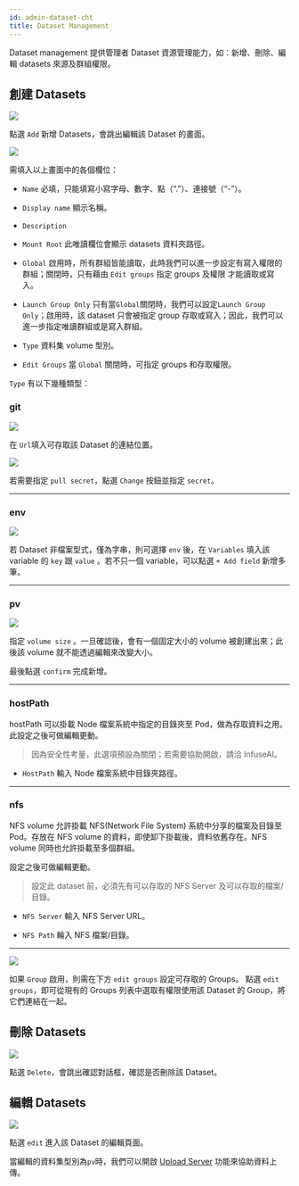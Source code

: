 ```yaml
---
id: admin-dataset-cht
title: Dataset Management
---
```


Dataset management 提供管理者 Dataset 資源管理能力，如：新增、刪除、編輯 datasets 來源及群組權限。

## 創建 Datasets


![](assets/dataset_5_v26.png)

點選 `Add` 新增 Datasets，會跳出編輯該 Dataset 的畫面。

![](assets/admin_dataset_v26.png)

需填入以上畫面中的各個欄位：

+ `Name` 必填，只能填寫小寫字母、數字、點（“.”）、連接號（“-”）。

+ `Display name` 顯示名稱。

+ `Description`

+ `Mount Root` 此唯讀欄位會顯示 datasets 資料夾路徑。

+ `Global` 啟用時，所有群組皆能讀取，此時我們可以進一步設定有寫入權限的群組；關閉時，只有藉由 `Edit groups` 指定 groups 及權限 才能讀取或寫入。

+ `Launch Group Only` 只有當`Global`關閉時，我們可以設定`Launch Group Only`；啟用時，該 dataset 只會被指定 group 存取或寫入；因此，我們可以進一步指定唯讀群組或是寫入群組。

+ `Type` 資料集 volume 型別。

+ `Edit Groups` 當 `Global` 關閉時，可指定 groups 和存取權限。

`Type` 有以下幾種類型：

### git

![](assets/dataset_git.png)

在 `Url`填入可存取該 Dataset 的連結位置。

![](assets/dataset_secret_list.png)

若需要指定 `pull secret`，點選 `Change` 按鈕並指定 `secret`。

---

### env

![](assets/dataset_env.png)

若 Dataset 非檔案型式，僅為字串，則可選擇 `env` 後，在 `Variables` 填入該 variable 的 `key` 跟 `value` 。若不只一個 variable，可以點選 `+ Add field` 新增多筆。

---

### pv

![](assets/dataset_pv_v2.png)

指定 `volume size` 。一旦確認後，會有一個固定大小的 volume 被創建出來；此後該 volume 就不能透過編輯來改變大小。

最後點選 `confirm` 完成新增。

---

### hostPath

hostPath 可以掛載 Node 檔案系統中指定的目錄夾至 Pod，做為存取資料之用。此設定之後可做編輯更動。

>因為安全性考量，此選項預設為關閉；若需要協助開啟，請洽 InfuseAI。

+ `HostPath` 輸入 Node 檔案系統中目錄夾路徑。

---

### nfs

NFS volume 允許掛載 NFS(Network File System) 系統中分享的檔案及目錄至 Pod。存放在 NFS volume 的資料，即使卸下掛載後，資料依舊存在。NFS volume 同時也允許掛載至多個群組。

設定之後可做編輯更動。

>設定此 dataset 前，必須先有可以存取的 NFS Server 及可以存取的檔案/目錄。

+ `NFS Server` 輸入 NFS Server URL。

+ `NFS Path` 輪入 NFS 檔案/目錄。

---

![](assets/edit_groups.png)

如果 `Group` 啟用，則需在下方 `edit groups` 設定可存取的 Groups。 點選 `edit groups`，即可從現有的 Groups 列表中選取有權限使用該 Dataset 的 Group，將它們連結在一起。

## 刪除 Datasets

![](assets/actions.png)

點選 `Delete`，會跳出確認對話框，確認是否刪除該 Dataset。

## 編輯 Datasets

![](assets/actions.png)

點選 `edit` 進入該 Dataset 的編輯頁面。

當編輯的資料集型別為`pv`時，我們可以開啟 [Upload Server](admin-uploader-cht) 功能來協助資料上傳。
